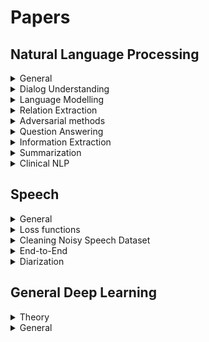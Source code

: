 Papers
=================


## Natural Language Processing


<details><summary> General </summary>

[Natural Language Processing with Small Feed-Forward Networks](https://arxiv.org/pdf/1708.00214v1.pdf) (google 2017)

Shows that small shallow ffNN can achieve good results
Uses character embedding rather than word

**Explores:**  
Quantization  
Bloom Mapped word clusters  :punch:  
Selected features: character bigram features :punch:  
Pipelining(Using an auxiliary task)  

**For Diff NLP tasks**  
Language Identification  
POS tagging  
Word Segmentation  
Preordering    
</details>

<!--- --------------------------------- --------------------------------- --------------------------------- --------------------------------- --------------------------------- --------------------------------- --------------------------------- --->


<details><summary> Dialog Understanding </summary>
	
Dialog dataset:

- DSTC:
	- https://www.microsoft.com/en-us/research/event/dialog-state-tracking-challenge/
	- both human-human/computer dialogs (microsoft, 2017?)
	- with some disfluencies
- Coached Conversational Preference Elicitation (CCPE) (google, 2019):
	- https://ai.googleblog.com/2019/09/announcing-two-new-natural-language.html?m=1
	- human - human (personal assistant)
	- conversations about people’s movie preferences
	- include errors and disfluencies
	- collected using wizard of oz method
- Taskmaster-1 English dialog datasets (google, 2019):
	-  https://ai.googleblog.com/2019/09/announcing-two-new-natural-language.html?m=1
	- 7.7k written “self-dialog” entries and ~5.5k 2-person, spoken dialogs
	- human - human (personal assistant)
	- conversations about people’s movie preferences, ride ordering ...
	- include errors and disfluencies
	- collected using wizard of oz method
	- also have single human conversation (for managing cost, diversity, volume)
	
[Modelling and Detecting Decisions in Multi-party Dialogue](https://www.aclweb.org/anthology/W08-0125) (stanford 2008)

Related work:
- action words detection (Purver et al., 2007)
- detecting decisions Hsueh and Moore (2007b)

Propose a hierachial approach to detect subclasses and combine them
"Our
scheme distinguishes among three main decision dialogue act (DDA) classes: issue (I), resolution (R),
and agreement (A). Class R is further subdivided into
resolution proposal (RP) and resolution restatement
(RR). "

1 ."We first train one independent sub-classifier for
the identification of each of our DDA classes,
using features derived from the properties of
the utterances in context"

2. "To detect decision sub-dialogues, we then train
a super-classifier, whose features are the hypothesized class labels and confidence scores from the sub-classifiers, over a suitable window." "The super-classifier is then able to “correct” the
DDA classes hypothesized by the sub-classifiers on
the basis of richer contextual information: if a DA is
classified as positive by a sub-classifier, but negative
by the super-classifier, then this sub-classification is
“corrected”, i.e. it is changed to negative"

40 meetings from AMI corpus were labelled. Used features like Utterance, Prosodic, DA (AMI dialog acts), Speaker and Context.
Assume we have information on speaker labels, general dialog acts.

</details>

<!--- --------------------------------- --------------------------------- --------------------------------- --------------------------------- --------------------------------- --------------------------------- --------------------------------- --->



<details><summary> Language Modelling </summary>

- **Types**
	- Auto Regressive
		- Use multiplicative factorization to model prob.
		- Unidirectional
		- Examples:
			- GPT
			- Transformer-XL
	- Denoising
		- Introduces noise to model prob.
		- Sometimes use conditional independence assumption when having more than one corrupted inputs
		- Examples:
			- Bert
	- AR + Denoising
		- Examples:
			- XLNet

- **Important Ones**
	- ELMO
		- Pros
		- Cons
			- concatenate forward and backward language models in a shallow manner, which is not sufficient for modeling deep interactions between the two directio


[Deep contextualized word representations](https://arxiv.org/pdf/1802.05365.pdf) (Allen, 2018)
- The embeddings are learned functions of bi-directional LM
- Coupled LM (forward + backward) objective function is used to capture context-dependent representations
- Exposing all the internal representation of the model makes it flexible in choosing the correct level of representation for the task

Related work:
- ELMo outperforms CoVe which computes contextualized representations using neural machine translation encoder
- ELMo switches between different words ends seamlessly unlike previous work which switch by classify each word into different sense before finding the vector 
 
Working:
- Similar to previous work, we start by context independent representations via CNN over characters.  
- Then we use bi-directional LSTM layers to find the probability of predicting token k given context with softmax
- Task-specific representations are then created using hidden vector representations LSTM layers, these are concatenated with CNN representations to get task enhanced ELMo vectors
- Dropbox, residual connections and weight regulations are used during training

In some cases:
- For the ones with attention in task-RNN, when adding task specific representation to the final output layer of task-RNN helps improve the performance
- Fine tuning bidirectional LM on domain specific data leads to significant drop in perplexity and increase in downstream task performance.

Different downstream tasks prefer different LSTM layer’s output (depending on the nature of the task)

[Attention Is All You Need](https://arxiv.org/abs/1706.03762) (Google 2017)

Model:
- encoder: multi-attention + residual + ff
- decoder: decoder multi-attention + residual + encoder-decoder multiattention + position-wise ff
	- decoder self-attention:
		- modified to prevent attending subsequent positions (Maksing)
		- output embeddigns are offest by one => uses knowledge from output positions <i
- Position-wise FF is more like 1-d conv layer
- softmax: 
	- embedder share weight with pre-softmax layer
- scaled dot product attention
	- Q, K, V are linear projections of hidden state sequences
	- ith attention head (output value) if calculating by again liearly projecting Q, K, V to a lower dimentions space, then calculating attention
	- all the heads are concatenated and projected to get the final value
	- encoder-decoder attention uses Q from decoder and K, V from encoder
- sinusoidal position embedding (better to handle longer input during testing)
	- gives model temporal cues or bias on where to attend
	- added to the input embeedings at the bottom of the encoder-decoder stack (encoder's input)
- dropout: residual dropout and while adding position encoding with embeddings
- label smoothing: helps accuraccy but not perplexity :punch:

Testing:
- sometimes use checkpoint averaging during testing :punch:
- performs well on machine translation and english consistuency parsing 
- better than encoder-decoder and conv models
- base model dim=512 N=6
- large model dim=1024 N=6
- higher/lower number of multi-head is bad
- dropout helps

[Transformer-XL: Attentive Language Models Beyond a Fixed-Length Context](https://arxiv.org/abs/1901.02860) (Google, CMU, 2019)

Aim:
- solve context fragmentation
- 80% longer context thatn RNNs

Notes:
- cacheing hidden states is analogous to memory networks
- freeze (stop gradient) of previous segment's hidden state at layer n-1 is used along with current segment's hidden state at layer n-1 (concat) in layer n.
	- hence maximum length of the context is propotional to the number of layers = O(NxL)
- using relative positional embedding instead of absolute to incorporate the information about different segments.
	- to do this we add the relative positional embeddings directly to the attention
	- modified with matrix algebra
	
Questions:
- use cached hidden states for both encoder and decoder?


Related work:
- speeding up softmax graves 2016a :punch:
- enridhing ouptut distribution 
- improving regularization and optimization algorithm
- LSTM uses 200 context words on average



</details>


<!--- --------------------------------- --------------------------------- --------------------------------- --------------------------------- --------------------------------- --------------------------------- --------------------------------- --->




<details><summary> Relation Extraction </summary>
https://arxiv.org/pdf/1606.09370.pdf
https://github.com/thunlp/NREPapers
</details>



<!--- --------------------------------- --------------------------------- --------------------------------- --------------------------------- --------------------------------- --------------------------------- --------------------------------- --->



<details><summary> Adversarial methods </summary>

[ADVERSARIAL TRAINING METHODS FOR SEMI-SUPERVISED TEXT CLASSIFICATION](https://openreview.net/pdf?id=r1X3g2_xl) (2017, Google Brain and Kyoto Univ)

Notes:
- use adversatial sample and virtual adversarial samples to regularize.
- adversatial sample: adding a peturbation r, that max p(y|x+r;theta)
	- making model robust to worst case peturbation at x
	- use linearization to solve for x using gradient descent
- vir. adversatial sample: adding a peturbation r, that max KL [p(.|x;theta) || p(.|x+r;theta)]
	- make the model resistant to perturbations in directions to which it is most sensitive on the current model
	- solve with approximation using back prop.
- applied on word embeddings instead of words since they are discrete


Analysis:
- The embeddinds are able to push the distance between workds like good and bad
- increases the model's performance marginally
- better than applying random noise 
	- random noise on average are orthogaonal to cost which hwere we maximize the cost with peturbations
- Adversarial is better than vir. Adversarial if the input is noisy/small
- vir. Adversarial is better on other cases (observed in a secret work) calculated in an unsupervised way
- combining both improves better than individual increases

Related work:
- "Adversarial and virtual adversarial training resemble some semi-supervised or transductive SVM
approaches (Joachims, 1999; Chapelle & Zien, 2005; Collobert et al., 2006; Belkin et al., 2006) in
that both families of methods push the decision boundary far from training examples (or in the case
of transductive SVMs, test examples). However, adversarial training methods insist on margins on
the input space , while SVMs insist on margins on the feature space defined by the kernel function.
This property allows adversarial training methods to achieve the models with a more flexible function
on the space where the margins are imposed"


</details>
<!--- --------------------------------- --------------------------------- --------------------------------- --------------------------------- --------------------------------- --------------------------------- --------------------------------- --->


<details><summary> Question Answering </summary>
	
Metrics:
- Answer Generation (span)
	- F1
	- EM
- Answer Generation (abstractive)
	- Rouge-L
	- Phrase aware evaluations (pa-BLUE)
	-  the cosine similarity
between bag-of-words embedding of the query and
the candidate span using pre-trained GloVe word
embeddings
- Question Generation
	- Blue
	- QA_F1
	- PPL
- Numeric Answers:
	- F1

Datasets:
- Narrative QA
	- Human generated
- SQuaD/SearchQA
	- span
- DuReader
	- Human Generated
- MS MARCO
	- Human Generated
- Race/ARC
	- Multiple Choice
- MultiQA
	- ?
- QUOREF:
	- Span

In light of recent work exposing predictive artifacts in crowdsourced NLP datasets (Gururangan
et al., 2018; Kaushik and Lipton, 2018, inter alia),
we estimate the effect of predictive artifacts by
training BERT QA and XLNet QA to predict a single start and end index given only the passage as
input (passage-only).


[A Generative Approach to Question Answering](https://arxiv.org/pdf/1711.06238.pdf) (Microsoft, 2018)

Notes:
- pointer generator applied to QA
- abstractive QA
- Uses GRU instead of LSTM


[Learning to Collaborate for Question Answering and Asking](https://www.aclweb.org/anthology/N18-1141/) (Microsoft, 2018)

Notes:
- use QG to improve QA 
- use QA to improve QG
- generalizing GAN and GDAN
:punch:

[GENERATIVE QUESTION ANSWERING: LEARNING TO
ANSWER THE WHOLE QUESTION](https://openreview.net/pdf?id=Bkx0RjA9tX) (FB, 2019)

Notes
- generative models of joint distribution of questions and answers.
- trained to expain the whole question
- learn priors over answers, generate question given answer (conditional lm)
- works on text and image domains
- using a biased training data model works well on adversarial testing data

:punch:

[Adversarial Domain Adaptation for Machine Reading Comprehension](https://arxiv.org/pdf/1908.09209.pdf) (Microsoft, 2019)

Unsupervised domain transfer
Notes:
- Generate pseudo question for unlabelled passages
- domain classifier

Models:
- pointer gen for question generations
- span based answer classifier
- binary discriminator for Domain classifier

[SynNet](https://arxiv.org/abs/1706.09789) (Microsoft, 2017)

[DYNAMIC COATTENTION NETWORKS FOR QUESTION ANSWERING](https://arxiv.org/pdf/1611.01604.pdf) (salesforce research, 2018)

The paper claims that previously proposed single-pass nature models does not recover from local maximas.

Network:
- Dynamic attention Network fuse codependent representation of question and document 
- Dynamic Point decoder iterate over potential answer spans  
- has a big improvement on squad dataset  
 
Implementation:
- The question and passage share the same lstm encoder  
- the question encodings are non-linearly projected to account for variation in the encoding spaces
- Coattention mechanism attends over the question and document simultaneously then finally fuse their attention contexts  
- Coattention was previously proposed in 2016 
- Dynamic decoder is similar to a state machine whose state is maintained by a lstm-based encoder 
- “During each iteration, the decoder updates its state taking into account the coattention encoding corresponding to current estimates of the start and end positions, and produces, via a multilayer neural network, new estimates of the start and end positions” 
- Highway maxout network which is a combination of previously proposed MaxOut networks in 2013 and Highway networks in 2015.
- “The intuition behind using such model is that the QA task consists of multiple question types and document topics. These variations may require different models to estimate the answer span. Maxout provides a simple and effective way to pool across multiple model variations.”

Notes:
- Sentinel vectors are randomly initialized and optimized during training :punch:
- Dropouts where used 
- “There is no notable performance degradation for longer documents and questions contrary to our expectations. “
- “The DCN, like other models, is adept at “when” questions and struggles with the more complex “why” questions.”
- “we observe that when the model is wrong, its mistakes tend to have the correct “answer type” (eg. person for a “who” question, method for a “how” question) and the answer boundaries encapsulate a well-defined phrase.”

Related work:
- Dynamic chunk reader (2016):
	- “A neural reading comprehension model that extracts a set of answer candidates of variable lengths from the document and ranks them to answer the question.”
	- 71.0 % in squad


	
[MACHINE COMPREHENSION USING MATCH-LSTM AND ANSWER POINTER](https://arxiv.org/pdf/1608.07905.pdf) (singapore management univ. 2017)

 64.7 exact match score, word level F1 73.7% with single model on SQuAD dataset

- Match lstm model was originally proposed for textual entailment problem.
- Here we choose the question as the premise and the  passage has the hypothesis.
- After the match lstm, they use pointers via a sequence model or boundary model for the question answering problem

The network consists of three layers
- The first layer is the lstm pre-processing layer. It has two unidirectional lstm models each operating on the passage and the question.
- Match lstm has two unidirectional lstm Networks
	- The forward unidirectional lstm takes the hidden state representation of the passage at position i concatenated with the weighted version of the question as input. During the attention mechanics it uses the hidden State representation of i - 1. In Backward lstm we do similar processing.
	- At the end of the second model, we concatenate the hidden state vectors from the forward and backward lstm Network into a matrix.
- Pointer network:
	- In the sequence model part, we have a special value at p + 1 which indicate the stopping of answer generation  
	- The pointer network has an lstm followed by an attention mechanism. The attention mechanism takes the last hidden state from the lstm, hidden state matrix from the previous model, to generate the probability of position i from the passage to be the answer 
	- The boundary model produces start and the end position of the answer

Loss: the negative log-likelihood function

- used word embeddings from glove to initialize the model (not updated during training)
- Boundary method works better than the sequence method
- During the prediction phase, they limit the size of the span. Using bi-directional network the pre-processing face as well as the answer generator part helps
- They further extend the boundary method by introducing a global search algorithm which looks at all the probabilities for the start and end word and selects the one with the highest product.
- Longer answers are hard to predict 
- Performance trend: When> (what= which = where) > why, because of the diverse possible answers for ‘why’ questions.
- " Note that in the development set and the test set each question has
around three ground truth answers. F1 scores with the best matching answers are used to compute
the average F1 score."

	
[Text Understanding with the Attention Sum Reader Network](https://arxiv.org/pdf/1603.01547.pdf) (IBM Watson, 2016)

Uses CNN/Daily Mail and Children's Book Test. Generate lots of one word QA data from summaries.

Intuitively, our model is structured as follows:
1. We compute a vector embedding of the query.
2. We compute a vector embedding of each individual word in the context of the whole document (contextual embedding).
3. Using a dot product between the question embedding and the contextual embedding of each occurrence of a candidate answer in the document, we select the most likely answer.

Notes:
- Very simple model based on pointers idea. Does not compute a fixed length representation of the document like usual models. They claim blending is bad when there are multiple similar candidates.
- Also accounts for same word occuring multiple times in the input which pointer network does not.
- Log likelihood loss
- Masks named entities with unique tags per example which are randomly shuffled.

Results:
- Performance decreases as the input lenght and the number of candidates increase.
- Performance increase if the correct answer is likely to occur frequenctly. this is because we sum the scores for each occurance.

Related work:
- 2015 Attentive reader: 
	- compute a fixed length embedding of the document
	- computes a joint query m, and doc representation with a non-linear fn
	- m is compared against condidates and scored

- 2015 Impatient Readers:
	- :punch:
	- Impatient Reader computes attention over the document after reading every word
	of the query. 

- chen 2016:
	- modified version of attentive reader
	- performs significantly better than the original

- memNNs 2015:
	- window memory + self supervision - similar performance


[A Joint Model for Question Answering and Question Generation](https://arxiv.org/pdf/1706.01450.pdf) (Microsoft, 2017)

Notes:
- Model both question answering and question generation
- Question generation is usually abstractive task, and more than one question can be found given an answer and document.
- Modeled both using pointer-softmax + seq-to-seq
- Input: document, quesiton/answer sentences, question gen mode?, answer gen mode? 

Encoder:
- word + character level embeddings for both condition and document
- in a-gen mode we use hidden states from document and condition
- in q-gen mode we use hidden states from document and use extractive condition encoding hidden state (To better encode the condition, we also extract the encodings of the document words that appear in the condition
sequence. This procedure is particularly helpful in q-gen
mode, where the condition (answer) sequence is typically
extractive. These extracted vectors are then fed into a condition aggregation BiLSTM to produce the extractive condition encoding"

Decoder:
- pointer-generator kind decoder

Baselines:
- A-gen: Match lstms
- proposed model trained only for A-gen
- proposed model trained only for Q-gen


</details>




<!--- --------------------------------- --------------------------------- --------------------------------- --------------------------------- --------------------------------- --------------------------------- --------------------------------- --->



<details><summary> Information Extraction </summary>

Types:
- Event Extraction:
	- that it can have several event
types and multiple events per input.
- Information Extraction:
	- In general we assume, we only have a single event type and assume
there is zero or one event mentioned in the input,
which is an easier task

Datasets
- IE Datasets:
	- ATIS:
	  - ~5k training, ~900 testing
	  - natural language requests to a simulated airline booking system
	  - Each word is labeled with one of several classes, e.g. departure city, arrival city, cost, etc.
	- MIT restaurant:
		- ~7600 train, ~1500 testing
		- Ratings and amenities
		- 10 fields
	- Movie corpus:
		- ~9700 train, ~2400 testing
		- Actors and plots
		- 8 fields
	- Above 3 contains token-level labels in BIO format
- EE datasets:
	- ACE 2005 dataset:
		- :punch:

Approaches:
- Closed or Traditional IE:
	- purely supervised learning with engineered word-level and syntactic features
	- weakly supervised multiple-instance learning:
		- where negative examples are automatically generated from non-annotated entity pairs within a
	sentence. 
		- small size of many annotated datasets: bootstrapping supervised systems from a high-precision
	seed patterns
		- Some contributions brought this approach to the extreme, with
	**self-training methods** that automatically generate their own training data
		- One of the major issues with semi-supervised approaches, both bootstrapped
	and self-supervised, is **semantic drift**, which occurs when erroneous patterns are
	learnt and lead to erroneous triples which, in turn, generate problematic patterns
	where the meaning of the original pattern is substantially altered.
		- NELL “never-ending learning” paradigm.
	- distant supervision paradigm:
		- distantly supervised systems generate a lot of noisy pattern-based features using triples from (possibly human-contributed) knowledge resources, and then combine all these features using supervised classifiers.
	- Statistical Relational Learning paradigm:
		- to couple actual IE with relational inference over knowledge
	bases (Wang and Cohen, 2015), or leverage end-to-end deep neural network models
	to frame the relation extraction task
- Open IE:
	- not only is it fully unsupervised, but it does not even rely on a
	predefined entity or relation inventory at all. 
	- open and unconstrained extraction of an unspecified set of relations, which is not
	given as input, but rather obtained as a by-product of the extraction process. The
	sole input of an OIE system is a large, usually Web-scale, textual corpus.
	:punch:
- Universal schemas:
	- combination of open and closed IE
	- :punch:

[End-to-End Information Extraction without Token-Level Supervision](https://aclweb.org/anthology/W17-4606) (TUDenmark, Tradeshift 2017)

Code: https://github.com/rasmusbergpalm/e2e-ie-release

IE without token level labels using pointers \
Achieve results close to baseline which is uses token-level labels

Baseline:
- 2 layer, Bi-LSTM -> LSTM (128 hidden, 128 emb, Adam)
- BIO labels
- AITS F1: 0.9456

Data:
- Joined multiple output for single lable with commas (multiple diestination)
- Used frequent 10 labesl for ATIS, and all the labels from MIT and Movie corpus.
- prepend inputs with commas to get in the output, LOL

Proposed model:
- Different implementaiton that the originial pointers
- Output is content rather than the position :punch:
- 1 shared encoder
- K decoders one for each type of information to be  extracted
- The output at each time step is a probability distribution over one-hot encoded input.

Modifications:
- For restaraunt data:
	- the parametes were doubles and droupout was used
	- Added "summarizer LSTM" to each decoder ? :punch:
	- last hidden state of summ LSTM is appended to each input of the summarizer

Related work:
- EE model:
	- :punch: Nguyen et al. (2016)
- Generate word level tokens using searching similar words

Cons:
- can only produce words in the input, shouldnt normalize the input data (dates)


[Attend, Copy, Parse End-to-end information extraction from documents](https://arxiv.org/pdf/1812.07248.pdf) (Tradeshift 2017)

Extract information from images of business documents, invoices \ 
Uses images, words and the word's position to extract output strings \
Some modification in loss function and regularization which might be interesting :punch:


</details>




<!--- --------------------------------- --------------------------------- --------------------------------- --------------------------------- --------------------------------- --------------------------------- --------------------------------- --->




<details><summary> Summarization </summary>

http://nlpprogress.com/english/summarization.html

Datasets:
- Coversation Dataset: AMI corpus
- The Argumentative Dialogue Summary Corpus
(Misra et al. 2015) consist of 225 summaries, 5
different summaries produced by trained summarizers, of 45 dialogue excerpts on topics like gun
control, gay marriage, the death penalty and abortion. This was used for experiments and evaluations.
- CNN/Daily Mail Dataset
The dataset used by See et al. (2017) was the
CNN/Daily Mail dataset (Hermann et al., 2015;
Nallapati et al., 2016), which contains online
news articles (781 tokens on average) paired with
multi-sentence summaries (3.75 sentences or 56
tokens on average).
- The DUC corpus8
comes in two parts: the 2003
corpus consisting of 624 document, summary
pairs and the 2004 corpus consisting of 500 pairs.
- Gigaword corpus contains about 3.8M training examples

Compared to MT, here the target is shorter than the input, we want a lossy translation and one-to-one word level alignemnt is less obvious here

Two types of repetition avoidance:
- Intra-decoder attention as used in the above-mentioned paper, to let the decoder access its history (attending over all past decoder states).
- Coverage mechanism, which discourages repeatedly attending to the same area of the input sequence: See Get To The Point: Summarization with Pointer-Generator Networks by See and Manning for the coverage loss (note that the attention here incorporates the coverage vector in a different way).

Trends:
- Extractive sentence selection
- RL loss + ML loss
- Pointer generator
- coverage mechanism
- Intra-decoder attention
- Embedding sharing across encoder, decoder input, and decoder output.
- Initialization with pre-trained word embeddings.
- Teacher forcing ratio.


[Automatic Community Creation for Abstractive Spoken Conversation Summarization](https://www.aclweb.org/anthology/W17-4506) (Italy, 2017)

Poorly written paper. \
This paper focuses on Template based summarization which needs links between summary and conversation (we need this anyway). \
Describes a way to find links from human generated summary and conversation which can be used for training.

Pipeline: Community creation, template generation, ranker training, and summary generation components.

Template generation: Generate templates from summaries by (POS tagging -> dependency parsing -> wordnet -> clustering -> word graph algorithm

Community creation: Similar to topic extraction. Here they explore different way to cluster sentences

Summary generation: topic segmentation, template identification (for each topic I guess), extract slot fillers, fill the template with fillers

Sentence Ranking: Ranking filled template sentences with n-grams pos and tokens. This is dont to prevent repetetion of information.


[A Neural Attention Model for Sentence Summarization](https://aclweb.org/anthology/D15-1044) (FB, 2015)

Dataset: headline generation in Gigaword 4 million articles and DUC-2004,2003 shared task \
One of the first good deep learning based abstractive summarization paper

The model shows significant performance gains on the DUC-2004 shared task compared with several strong baselines.

attention-based encoder + beam-search decoder \
Fixed vocabulary \
Output length is fixed \
Abstractive summarization = finding optimal sequence of N words from vocaublary \
Extractive summarization = finding optimal sequence of N words from input (this can be sentence compression if we place constrains on the output sequence order) \
Here they generate yi+1 using input x, and previous c window summary yc by using conditional log prob and markov assumption. \
Modelling the local conditional distribution. -> conditional language model (neutal machine translation) \

Neural machin translation: models the distribution directly instead of spliting and estimating individually. \

Here the encoder takes yc and x as input to produce prob of yi+1.

They consider:
- bag-of-words enc
- conv encoder
- attention enc

Decoding:
- viterbi decoding, is tractable but takes a lot of time.
- replace argmax with greedy/deterministic approaches- although bad is effective and fast.
- beam serch is an comprimise between the two (here it is simpler than phrase-based MT)

Extension:
- this is bad for unseen proper nouns 
- To solve this they add additional feature to the final word probability and combine them with weight to get the final score. 
- these features encourage using a word from the input.

"The minibatches
are grouped by input length. After each epoch, we
renormalize the embedding tables"


[Abstractive Text Summarization using Sequence-to-sequence RNNs and Beyond](https://arxiv.org/pdf/1602.06023.pdf) (IBM, 2016)

Gigaword, DUC, CNN daily mail

Attentional EncoderDecoder Recurrent Neural Networks \
We
propose several novel models that address
critical problems in summarization that
are not adequately modeled by the basic
architecture, such as modeling key-words,
capturing the hierarchy of sentence-toword structure, and emitting words that
are rare or unseen at training time.

Basic model:
- The encoder consists of a bidirectional GRU-RNN
- decoder
consists of a uni-directional GRU-RNN with the
same hidden-state size as that of the encoder
-  attention mechanism over the source-hidden
states and a soft-max layer over target vocabulary to generate word
- Large vocabulary trick: decoder-vocabulary of each mini-batch is restricted to words in the source documents of that
batch.
- In addition, the most frequent words in the
target dictionary are added until the vocabulary
reaches a fixed size.
- reduces softmax size (computational bottle-neck) and helps modelling by restricting vocab

Extensions:
- Keyword capturing: word-embeddings-based representation of the input document and capture additional linguistic features for encoder
- Switching Generator-Pointer
- Hierarchical Document
Structure with Hierarchical Attention: if source is long: bi-dir RNNs on the source side, one at the word level
and the other at the sentence level. The attention
mechanism operates at both levels simultaneously.
- sentence positional embedding
- If the summary is long there is a repetition problem- Use temporal attention to solve it "keeps track of past attentional weights
of the decoder and expliticly discourages it from
attending to the same parts of the document in future time steps"

[Get To The Point: Summarization with Pointer-Generator Networks](https://arxiv.org/pdf/1704.04368.pdf) (brain, 2017)

A subset of IBM, 2016 paper. Explores pointer generator and coverage mechanism. \
Scores are better than their paper though: 
"Those works train their pointer components to activate only for out-of-vocabulary words
or named entities (whereas we allow our model to
freely learn when to use the pointer), and they do
not mix the probabilities from the copy distribution and the vocabulary distribution. We believe
the mixture approach described here is better for
abstractive summarization"


[Controlling Decoding for More Abstractive Summaries with Copy-Based Networks](https://arxiv.org/abs/1803.07038) (stonybrook ,2018)

:punch:

analysis on pointer-generators

[A DEEP REINFORCED MODEL FOR ABSTRACTIVE SUMMARIZATION](https://arxiv.org/pdf/1705.04304.pdf) (salesforce 2017)

RL loss + ML loss \
uses pointers too

:punch:

[Generative Adversarial Network for Abstractive Text Summarization.](https://arxiv.org/pdf/1711.09357.pdf) (china, 2017)

G: attention + pointer generator network

1. Train G till -- more realistic and high quality summaries
2. Train and fix D
3. Train G

D: CNN + max-overtime pooling

G: loss = policy gradient + maximum likliehood \
pg: REINFORCE algorithm and take the estimated probability of being human generated by the discriminator D as the reward -- Since the Discriminator can only score a fully generated sequence, following (Yu et al. 2016), we use Monte Carlo Tree Search (MCTS) to evaluate the reward for an intermediate state :punch:

D: usuall loss

Added Trigram avoidance and quotation weight alleviation


[Toward Controlled Generation of Text](https://arxiv.org/pdf/1703.00955.pdf) (CMU, 2018)

"Very few recent attempts of
using VAEs (Bowman et al., 2015; Tang et al., 2016) and
GANs (Yu et al., 2017; Zhang et al., 2016) have been made
to investigate generic text generation, while their generated
text is largely randomized and uncontrollable. -- we focus on generating realistic sentences,
whose attributes can be controlled by learning disentangled
latent representations"

Challenges:
- "A first challenge comes from the discrete nature of text
samples. The resulting non-differentiability hinders the use
of global discriminators that assess generated samples and
back-propagate gradients to guide the optimization of generators
in a holistic manner, as shown to be highly effective
in continuous image generation and representation modeling"
- "Another challenge for controllable generation relates to
learning disentangled latent representations. Interpretability
expects each part of the latent representation to govern
and only focus on one aspect of the samples. "

Contributions:
- "We base our generator on VAEs in combination
with holistic discriminators of attributes for effective imposition
of structures on the latent code."
- "End-to-end optimization
is enabled with differentiable softmax approximation"
- "The probabilistic encoder of VAE also functions
as an additional discriminator to capture variations
of implicitly modeled aspects, and guide the generator to
avoid entanglement during attribute code manipulation"
- "our method enables to use separate
datasets, one with annotated sentiment and the other with
tense labels"



[Summarization of Spoken Language—Challenges, Methods, and Prospects](www.cs.cmu.edu/~./zechner/ezine.ps) (CMU 2002)

Types:
- extracts vs abstracts
- indicative vs informative
- generic vs query-driven
- single vs multi-document
- background vs just-the-news
- single vs multiple topic
- single vs multi-speaker
- text vs multi-modal
- selecting sentences/clauses vs condensing within sentences

challenges:
- disfluencies
- identifying units
- cross-speaker coherence and distributed information
- speech recognition errors

prosody-based emphasis detection :punch:



[Bottom-Up Abstractive Summarization](https://arxiv.org/pdf/1808.10792.pdf) (Harvard, 2018)

Notes:
- Bottom-up attention + abstractive summ
- Content selection: Making constraints on which tokens can be copied
- Data effiecient: <1% training data to get good results

Content selections:
- lit shows that using word rep is better for sequence tagging
- content selection using embeddings is trained seperately
- when computing copying attention using only words from content selection

Model:
- add coverage penalty
- Length normalization to generate longer sents
- Dropout in ELMo and not in model
- gradient clipping
- CopyTransformer
	- Randomly choose on attention-head to get copy distribution

Obeservations:
- Decrease in Rouge-2 score indicates lack of fluency and gramaticality of sents
- increase in % of copied words after content selection
- Performed analysis via POS tagging on generate sents
	- higher no. of tense/form varied verbs (from the source)
	- higher no. of morphologically varied nouns from source 


Related word:
- Non-neural
	- select text then compress
- Extractive
	- extracting then ordering sents (often overextracts)
	- word level extractive (not grammatical)
	- key phrase extraction (not grammatical but match with human summarization)
- Abstractive
	- Pointer Gen
	- + Coverage/trigram repetetion avoidance
	- + RL-based training (slow and difficult to tune)
- Abs + ext
	- select document then abs sum
		- two pass
	- Read in two pass and first pass's bias during second pass
	- hier attention
	- generate keywords to guide summarization
	- loss function to include specific keywords
	- content selection on sent level
	- extract sents then compress them
	- graph attention to attend one sents at a time
	- modulating atttnetion based on how likely a sent is included in the summ

</details>






<!--- --------------------------------- --------------------------------- --------------------------------- --------------------------------- --------------------------------- --------------------------------- --------------------------------- --->






<details><summary> Clinical NLP </summary>

[GRAM: Graph-based Attention Model for Healthcare Representation Learning](https://arxiv.org/abs/1611.07012) (GaTech, 2016)

supplements electronic health records (EHR) with hierarchical information inherent to medical ontologies
GRAM represents a medical concept as a combination of its ancestors in the ontology via an attention mechanism.
Testing on rare disease prediction and heart failure.

medical codes as DAG, then use embedding for all leaf nodes (nodes with meaning full concepts) and visit one-hot embedding to generate a vist vector (process incoporates attention mechanism). Finally use the vist vector to predict stuff.


[Revealing the Structure of Medical Dictations with Conditional Random Fields](http://www.aclweb.org/anthology/D08-1001) (2008, medical univ vienna) [Identifying Segment Topics in Medical Dictations](http://www.aclweb.org/anthology/W09-0503) (2009, medical univ vienna)

Formatting the dictations considering structure and formating guidelines

related to:
* Linear text segmentation :punch: Lamprier 2008
* text classification for section detection
* dynamic programing methods for formating :punch: Matsuov 2003

mapping annotated data to dicatations need care for repeted words, punctuation, recog errors and meta instructions
hand coded features for each time step

Classifiers:
* CRFs based multiple label chains: BIO tagging without Outside label
  - Better accuraccy but high training time
* SVM based multi class
  - Lower accuraccy wuth small training time

Can Combine both the approaches by using results of SVM as input to CRFs


[Deep EHR: A Survey of Recent Advances on Deep Learning Techniques for Electronic Health Record (EHR) Analysis](https://arxiv.org/pdf/1706.03446.pdf) (UofF 2017)

types of EHRs:
* basic EHRs without clinical notes
* basic EHRs with clinical notes
* comprehensice systems
* tagging using HMM (generative), CRFs (discriminative) and multilable classification

EHR Information Extraction (IE): Extracting information from clinical notes which is unstructed
* Single Concept Extraction: Tag each words into categories
  - RNNs out perform CRFs
* Temporal Event Extraction: Notion of time to extracted EHR concepts
  - RNNs perform okish
* Relation Extraction: Relation between EHR concepts
  - Autoencoder generated inputs to CRFs -> sofart
* Abbreviation Expansion: 
  - custom word embedding using medical articles

EHR Representation Learning: mapping codes for medical concepts
* concept representation: learn EHR concept vetors to capture similarities and clusters in medical clusters using sparse medical codes
  - Embeddings
  - Latent Encoding: AEs, RBMs are better at encoding
* Patient Representation: Getting vector representations of patients
  - embeddings or AEs (on ordered sequences of codes)
    - can be used to predict unplanned visits
    - [Med2Vec](#med2vec)
  - LDAs on clinical notes
  - Embeddings
    - Sentence embedding on clinical notes
    - patient temporal diagnosis (better than the intervention codes)
    - intervention codes
* Outcome Prediction:
  - Static or one-time prediction: using data from single encounter
    - classification using embeddings (best)
    - embeddings learned from full EHR data is better than using diagnostic codes
  - temporal outcome prediction: over a period of time
    - CNN on temporal matrices of medical codes
    - LSTMs (target replication and auxiliary targets :punch: paperref49)
    - Predicting Doctor's behavior
    - Postoperative responses
* Computational Phenotyping: better disease descriptions from data
  - New phenotype discovery
    - AEs on raw data
    - CNN and patient representation
  - improving existing definitions: 
    - using supervise learning
    - LSTMs
* Clinical Data De-identification: removing personal data from clinical data in EHR
  - LSTM with character level + word level embeddings
  - ensemble of RBMs
  - NERs
  
Interpretability: clinical domain transparency is important  
linear models still dominate clinical informatics  
lack of interpretability is a imp limitation
* Maximum activation: in image processing
* Constraints: 
  - [Med2Vec](#med2vec)  
  - non-negativity on learned code representions then examining k most significant elements
  - non-neg on weights
  - structural smoothness by using hierachial features :punch: paperref23
* Qualitative clustering: 
  - visualization using t-SNE
* Mimic Learning
  - Train a new model using data and deep net

Summary and future work:
* Data hetrogenity: (text, codes, billing info, demographics)
* Irregular measure: varying time scale
* Clinical text: difficult to use
  - Extracting structure
    - [Medical entity identificaion](#medent), 
    - [medical event det](#medevent),
    - paperref34 Ner in clinical text :punch:
    - [Clinical temporal information extraction](#clintemp)
    - [Clinical relation extraction](#clinrel)
    - [Learning embeddings for clinical abbr expansion](#clinabbr)
* patient de-identification
* Benchmarks: Different dataset used in diff works
* Interpretability

:punch: incremental training prcedure (adding neurons to the final layer)


[“Exploiting Task-Oriented Resources to Learn Word Embeddings for Clinical Abbreviation Expansion](https://nlp.cs.rpi.edu/paper/bionlp15.pdf) RPI, 2015

Abbr are ambiguous especially in intensive care  
embedding for abbr and their expansion should have similar embedding

:trollface:


[Brundlefly at SemEval-2016 Task 12: Recurrent Neural Networks vs. Joint Inference for Clinical Temporal Information Extraction](https://arxiv.org/pdf/1606.01433.pdf) Stanford 2016

phase 1: text span of time and event expression in clinical notes  
  - joint inference-based approach outperform naive RNN
  - timeline ordering of all events in a document
  - Using DeepDive framework (zhang 2015) :boom:  

phase 2: relation btw an event and its parent document creation time
  - combination of data canonization and distance supervision rules  
 
rel Event:
* crf for taggind and svm for recog of event attr  
rel TIMEX:
* rule based + ML  
rel TLink:
* crf, ml
rel with NN are the best
  
:trollface:


[“Clinical Relation Extraction with Deep Learning](https://pdfs.semanticscholar.org/7fac/52a9b0f96fcee6972cc6ac4687068442aee8.pdf) Harbin China 2016

Relations between medical concepts  
Concept identification (NER) -> relation classification using CRFs

Relations:
* problem-treatment
  - treatment imporves problem
  - ...
* problem-test
  - test reveals problem
  - ...
* problem-problem
  - problem incdicates problem 
  - ...

:trollface:


[Structured prediction models for RNN based sequence labeling in clinical text](https://arxiv.org/abs/1608.00612) UofM, Aug 2016

Extraction of medical entities such as medication, indication, and side-effects from EHR narratives  
RNN based feature extractors  
Model CRF pairwise potentials using NN

Usually ppl use CRFs, HMMs, NN for information extraction from unstructed text  
Graphical models predict entire label sequence jointly but require hand crafted features for good results  
NN can find patterns but predict word label in isolation

Huang et al. 2015 combined CRFs and NN for NERs :punch: :boom: (not good on exact phrase labelling)

Challenges: 
* extraction of exact medical term is important
* Long tail stuffs are also important
* Long term dependencies between text terms

** Private dataset?

models:
* m1: embedding + Bi-LSTM + softmax (baseline)
* m2: embedding + Bi-LSTM -> CRF  
unary potential (lstm output) + binary potential (matrix)
using matrix is bad (long tail)   
* m3: embedding + Bi-LSTM -> CRF (pairwise modelling) 
1D CNN (2\*1) for modelling binary potential  
* m4: Approximate skip-chain CRF  
skip-chain to get long term dep :punch: sutton & mccallum 2006  
Exact inference is intractable -> approx sol  
every iteration of grad des need multiple Belief propagation loop iteration -> costly  
lin et al, 2015 :punch: solves it... this paper uses a variation of lin's work  
:boom: read more  

Labels
* Medical event
  - drug name
  - disease
  - ... 
* Attributes
  - severity
  - routine
  - ...
  
Skip-Chain CRF Precision - 0.8210 for strict and 0.8632 for relaxed evaluation

Sentence Level RNN


[Bidirectional RNN for Medical Event Detection in Electronic Health Records](http://www.aclweb.org/anthology/N16-1056) UofM, June 2016

SofArt uses CRFs  
Obj: RNNs outperform CRFs for medication, diagnosis and adverse drug event

EHRs are noisy, have incomplete sentences/phrases, and irregular use of language, have lots of abber ...   
graphical model does not use long term informations  

** good related work ** :boom:  
** Private dataset  ?   

Labels:
* Medication
  - Drugname, Dosage, Frequency, Duration and Route
* Disease
  - ADE, Indication, Other SSD, Severity

methods:
* emb + BiLSTM
* emb + GRU
* CRF-nocontext (BIO tagging scheme :punch: :boom:)
* CRF-context(context= 2 BoW rep of sentence) (BIO tagging scheme)

Both sentence and document level RNN

RNN > CRF
Best (GRU-document) recall (0.8126), precision (0.7938) and Fscore (0.8031)


[Multi-layer Representation Learning for Medical Concepts](https://arxiv.org/abs/1602.05568) Feb 2016, GaTech + children healthcare atlanta

diagnosis, procedure, and medication codes  
EHR database with >3m visits  
** What does other papers use ?  

Other baselines:  
* GloVe
  - uses global co-occurence matrix (sparse)
  - less computationally demading than skip gram
  - uses weighting function thus but might require large tunning effort
* stacked AE
* Skip gram :punch: paperref 25 (skipgram, 2013 > word2vec (2013))
  - goal is to find a rep for word wt such that we can predict the nearby words
  - Skip-gram tries to maximize the softmax probability of the inner product of the center word’s vector and its context word’s vectors
  - ppl used hierarchial sofmax and negatice sampling to get faster training
  
health care hand eng feature rep paperref 32 16 36 :punch:  

:boom:

[Extracting UMLS Concepts from Medical Text Using General and
Domain-Specific Deep Learning Models](https://arxiv.org/pdf/1910.01274.pdf) (Canada, 2019)

Outline:
- clinical NER on large number of classes
- MedMentions dataset which have more instances and categories than i2b2
- investigates Contextual vs. Non-Contextual Word Embeddings and various architectures
- investigates general vs trained embeddings
- BERT (NCBI BERT + trained on indomain dataset) + BiLSTM is better than ELMO + bi-LSTM + CRF and BERT + Linear final layer
- general (NCBI/BioBert) BERT and indomain BERT have different errors, hence stacking them improves performance a little
- Finetunning embeddings did not improve i2b2 task by a significan amount as it is very simple
- MedMentions need more info from context than i2b2 because about 8% of the entities have overlapping categories in MedMentions


Paper has good analysis and extensive comparisons 

</details>




<!--- --------------------------------- --------------------------------- --------------------------------- --------------------------------- --------------------------------- --------------------------------- --------------------------------- --->
<!--- --------------------------------- --------------------------------- --------------------------------- --------------------------------- --------------------------------- --------------------------------- --------------------------------- --->
<!--- --------------------------------- --------------------------------- --------------------------------- --------------------------------- --------------------------------- --------------------------------- --------------------------------- --->




## Speech



<details><summary> General </summary>


[A time delay neural network architecture for efficient modeling of long temporal contexts](speak.clsp.jhu.edu/uploads/publications/papers/1048_pdf.pdf) (Povey, 2015)    +
[JHU ASPIRE SYSTEM : ROBUST LVCSR WITH TDNNS, IVECTOR adaptation and RNN-LMs](https://www.danielpovey.com/files/2015_asru_aspire.pdf) (Povey, 2015)

3-fold reduced frame rate \
TDNN faster than rnns because of parallizations and subsampling \
data augumentation using reverberation, speed peturbation (not helpful) and volume peturbation (multi-condition training is very important)

iVector features: 
- normalize test with training stats
- iVector extraction in this dataset doesnt do well if the speech segment contains even a small part of silence (use VAD or two-pass decoding to remove it)

TDBB trained with greedy layer-wise supervised training on 18 gpus with model averaging techniques \
Trained using sMBR with MPE + insertion penality error \
GMM-HMM AM model used to generate CD state alignments

Used CMUdict for training lexicons with multiple pronunciations also modelling inter-word silences \
3-gram LM used for decoding with 4-gram used for rescoring the lattice \
N-gram LMs trainined by using 3M words of the training transcripts later interpolated using the 22M words of the Fisher English transcripts ? :punch: \
RNN-LM lattice rescoring using context vector instead of words

6 layers TDNN with unsymmetric context window

Modified sMBR better than sMBR \
Modified sMBR still prone to insertion errors \
70% of the test data had modified sMBR better than cross-enrtopy \
for 30% cross-entropy was much better than modified sMBR




[CLDNN-HMM](https://www.semanticscholar.org/paper/Convolutional-Long-Short-Term-Memory-fully-connect-Sainath-Vinyals/56f99610f7b144f55a511da21b74291ce11f9daf)
:punch:


[EFFICIENT LATTICE RESCORING USING RECURRENT NEURAL NETWORK LANGUAGE MODELS](http://mi.eng.cam.ac.uk/~mjfg/xl207_ICASSP14a.pdf) (cambridge) (2014)

Rescoring methods:
* n-gram style clusteing of history contexts
  - data sparsity issues
  - large context leads to exponential size growth
* distance in hidden history vectors
  - [RNNLM](#rnnlm) & and FFNNLM :punch: readmore

:trollface: readmore



[Prefix Tree based N-best list Re-scoring for Recurrent Neural Network Language Model used in Speech Recognition System](https://pdfs.semanticscholar.org/5f59/1b7043deefbc3f3af19b6efeb97c2a80d27c.pdf) China 2013 

RNNLM is time consuming so is used to resore only some of the n-best list

* obj: Speed up RNNLM when used to rerandk a large n-best list
* Prefix Tree based N-best list rescoring (PTNR)
  - avoid redundant computations
  - [Bunch Mode](#bunch-mode)

related:
* FFLMs -> faster paper10ref :punch:
* RNN-ME -> RNN on large dataset paper12ref :punch: 
* RNNLM -> First pass decoding by conv Weighted first pass transducer :punch:

PTNR:
* Represent hypothesis in a prefix tree thus all the LM prob for the nodes can be computed in a single forward pass preventing any redundant computation.
* Each node in the tree needs to store only hidden value and its state (if the node is not explored)

- Bunch Mode
(block operations)
* speeding up training o0f FF-NNLM
* several words are processed at the same time using matrix\*matrix multiplcation rather than vector\*matrix multiplication
* Uses BLAS library
* 10 times faster training with slight loss of perplexity

PTRN + Bunch Mode slightly complicated using class-based RNNLM #paper11ref :punch:

ASR here uses two-pass search strategy:
* first pass: decoder uses weak LM (3-gram lm) to generate multiple recog hypothesis -> word lattice
* word lattice -> n-best hypothesis
* second pass: powerful LM used to re-score hypothesis -> best hypothesis

Acoustic modelinhg and feature settings as done in :punch: paperref25
setting training param in :punch: paperref28
Rescoring using linear combination of 4-gm lm and rnnlm -> 1.2% WER reduction using 100-best list
Much faster than standard rescoring approach. Speed up increases with n in n-best list

</details>










<details><summary> Loss functions </summary>

[Purely sequence-trained neural networks for ASR based on lattice-free MMI](https://www.danielpovey.com/files/2016_interspeech_mmi.pdf) (Povey, 2016)

MMI denomenator computation without using lattice ie on all possible word labellings \
3-fold reduced frame rate \
Phone-level LM for speed \
On GPU

:punch:


[BOOSTED MMI FOR MODEL AND FEATURE-SPACE](https://www.danielpovey.com/files/icassp08_mmi.pdf) (Povey, 2008)

MMI - maximize the posterior prob of correct utter given our model/all other utter (discriminative)

modify the objective funtion to take the accuraccy of the sent3ence into consideration -> this makes BMMI very similar to MPE.
Accuraccy for all the sentences are computed per phone. And similat to MMI we compute statistics using forward-backward algo to train it.

Also uses I vector smiootheninig on statistics accumulates. We back of to ML estimates


[A NOVEL LOSS FUNCTION FOR THE OVERALL RISK CRITERION BASED DISCRIMINATIVE TRAINING OF HMM](https://pdfs.semanticscholar.org/de8c/eb72bf54293959813c101c4f7ce54fbd3a20.pdf) (University of Maribor, 2000)

MBR training of ASR systems \
MBR minimizes expected loss

aim to directly max word recog accuraccy on training data

generally MAP is used for ASR argmax w P(w|o) = argmax_w p(o|w) * p(w) \
p(o|w) is AM, with HMM it becomes p(o_r | theta_r) for which MLE give best theroritically. practically they use MMI or MCEE (Min classification error estimation). \
Modification of MCEE is ORCE overall risk creterion estimation. 


In this paper they extend ORCE objective to continuous speech recognition and use a non-symmetrical loss using the number of I, S, D in WER calculation instead of 1/0 loss.

experiments on TIMIT dataset on HMM.


[Hypothesis Spaces For Minimum Bayes Risk Training In Large Vocabulary Speech Recognition](https://pdfs.semanticscholar.org/0687/573a482d84385ddd55e708e240f3e303fab9.pdf) (University of Sheffield, 2006)

State-level MBR training

MBR training good for large vocab HMMs, implementation needs hypothesis space and loss fn. \
MMI is better than MLE training of AM (HMMs) \

minimum phone error can be interpreted as MBR when phone sequence forms hypothesis space -> better than MMI \

Lattice-based MBR -> constraining the search space to only those alignments specified by the lattice \
to do this we need l(w_reference, arc_i) is  difficult.

a solution explored here is comming up with Frame Error Rate FER.

[Tree-Based State Tying for High Accuracy Modelling](www.aclweb.org/anthology/H94-1062) (Cambridge, 1994)

Data insufficiency occurs when using cross-word triphones. To solve this ppl use state-tying. \
Rather than using a data-driven clustering approach the work suggests tree-based state tying which can be used for unseen phones as well.

Process of building a tied-state HMM system:
- 3 state l-r monophone model with single guassian output density is trained
- using the same state output distribution a CD triphone model is trained with new and tied transition matrix.
- for all triphones from the same monophone the corresponding states are clustered and thus the parameters are tied
- number of mixture componenets in each state are incerased untill a stopping creteria

Tree-based clustering:
- for all triphones from the same monophone every state is clustered using a decision tree. 
- tree is based on increase in log-likelihood
- The questions vary from lingustics properties of the left and right context phones to set of phones

[Subphonetic Modeling for Speech Recognition](https://core.ac.uk/download/pdf/22876656.pdf) (CMU, 1992)

Advocates for state-level (output-distribution level) parameter sharing instead of model-level and the use of state-dependent senones. \
Senones alow parameter sharing/reduction, pronunciation optimization and new word learning 

After generating all the word HMM models, cluster the senons and generate the codebook. Then replace the senones with nearest ones in the codebook. \
The clustering start by assuming all the data points are seperate clusters then a pair are merged if they are similar (If the entropy increase is small after merging then two distributions are similar). 

Explores 3, 5, 7 state triphone models and finds than 5 is the most optimal one 

</details>











<details><summary> Cleaning Noisy Speech Dataset </summary>

[A RECURSIVE ALGORITHM FOR THE FORCED ALIGNMENT OF VERY LONG AUDIO SEGMENTS](http://citeseerx.ist.psu.edu/viewdoc/download?doi=10.1.1.649.6346&rep=rep1&type=pdf) (Cambridge, 1998)

A recursive alignment with ASR + restricting dictionary and LM \
Introduces the concept of anchors with island of confidences \
Dictionary (phonetic) is built using CMU public domain dictionary plus an algo \
A simple LM with word pair and triple model for the transcript specifically

Number of consecutive word matches needed for confidence islands is in the early point of the recursion to reduce the possibility of error in the early stage as it can affect the entire pipeline.

Used for indexing the audio using the words in the audio file. Error of 2 sec is tolerated.

General discussion:
- Viterbi is time consuming for long audio and if it gets an error it will make it completely wrong.
- increasing the beam search helps viterbi but it only scales for short audio

[A SYSTEM FOR AUTOMATIC ALIGNMENT OF BROADCAST MEDIA CAPTIONS USING WEIGHTED FINITE-STATE TRANSDUCERS](https://homepages.inf.ed.ac.uk/srenals/pb-align-asru2015.pdf) (univ of Edinburgh, 2015)

Two pass algorithm for align speech to text

General methods:
- iterative approach to identify increasingly reliable confidence islands
- using a biased language model plus may be a background LM + DP alignment
- For low resource cases, train AM from the alignment audio and adapt it to aligned ones
- weak constraints on AM decoding
- using dynamic time warping using TTS systems
- Strong constraints on decoding using factor automaton which alows only contiguous strings from the training text (good one)

ALgo:
- First pass: use WFST based decoder to get a transducer with some modifications to allow insertions and null words
  - this alows to constraint the words but not the order (efficient)
  - but is bad in dealing with deletions, i.e. words present in text but not in audio
- Second pass: (not clear) resegment the data + extending and joining segments where there were missing words, generate factor transducer. Output from this is considered as the final output without any further text-to-text alignment.

AM training: 
- after the alignment the AM was trained using only data with word-level Matching Error rate less than 40%
- during the starting of the two pass AM was trained using MER less than 10%

Done on MGB challenge data

</details>












<details><summary> End-to-End </summary>
	
[Joint Speech Recognition and Speaker Diarization via Sequence Transduction](https://arxiv.org/pdf/1907.05337.pdf) (Google, 2019)
	
The authors explore combining speaker diarization and ASR into a single sequence to sequence model.The combined model achieves dramatically low diarization (speaker role detections) rate.

The model predicts the speaker using lexical cues and acoustic features. Recurrent neural network transducer model is used for the end to end joint diarization cum speech recognition. The loss function used dynamic programming with forward and backward algorithm. 15k hrs of doctor patient conversation was used for training and testing the model.

The model has 3 parts, 1. transcription network or the encoder which converts acoustic frames to higher-level representation, 2. prediction network which predicts next labels based on the previous non-blank symbol, 3. joint network which combines the above two outputs to produce logit which is converted to probability distribution using softmax.

The acoustic model uses morphemes instead of graphemes since it is a higher duration model, to achieve this time-delay neural networks were used, it reduces the output time resolution from 10 to 80 millisecond.

The architecture took 2 days to train on 128 TPU. 4k morphemes (data driven) were used. The network uses 1D temporal convolution layers, max pooling, uni and bi-directional lstms.

Observation:
The model sadly rarely misses a speaker change, but when it does, it does not correct it later, this is a side-effect of the training approach.
The speaker roles of non doctor and patients were inferred to be the closest of the two.



[Towards End-to-End Speech Recognition with Recurrent Neural Networks](http://proceedings.mlr.press/v32/graves14.pdf) (graves, 2015) 

Modified CTC objective function. Instead of MLE, this version is trained by directly optimizing WER.
Done using samples to approximate gradients of the expected loss function (WER).

No lattice level loss here.




[Connectionist Temporal Classification: Labelling Unsegmented Sequence Data with Recurrent Neural Networks](https://www.cs.toronto.edu/~graves/icml_2006.pdf) (Graves, 2006)

First version of CTC.

b + L -> L'
prefix search decoding (works fast if the peaks at the output are around mode)
insert blanks at every pair of labels at the network output
customized forward-backward algo

MLE training of the network objective fn = - sum(x,z)_in_S ln(p(z|x))

TIMIT data + BLSTM
higher level of training noise is optimal here (guassian noise added at the input to improve generalization)

Doesnt model inter-label dependencies explicitly
Gives approximate segmentation not exact

[Optimizing expected word error rate via sampling for speech recognition](https://arxiv.org/abs/1706.02776) (Google, 2017)

Define word-level Edit-based MBR (EMBR) on lattice generated during SMBR.\
they do it by using monte-carlo samples from the lattice to approximate the gradient of the loss function which is in the form of an expectation.\
Similar to Reinforce.

Gradient has the form (average loss - loss of state i) so cannot be used during the starting phase of the training.

Generalized version of sample based loss derived in the CTC,2015 paper. Where the CTC paper doesnt use lattice level loss function.




[Listen Attend and Spell (2015) Google Brain](https://arxiv.org/abs/1508.01211)

10.3, 14.5% WER compared to 8% state of the art [cldnn-hmm](#cldnn-hmm)

Dataset: Google voice search tasl

* Listner(PBLSTM) -> Attention (MLP + Softmax) -> Speller (MLP + Softmax) -> Characters
* No conditional independence assumption like CTC 
* No concept of phonemes
* Extra noise during training and testing
* Sampling trick for training PBLSTM
* Beam search(no dictionary was used 'cause it wasnt too useful) + LM based rescoring (very effective) 
[Know about rescoring](#rescoring-1)
* Async stoc gradient descent [aync](#asyc)

- Suggestions
	* Convolution filters can improve the results [TODO](#20paper) :punch:
	* Bad on short and long utterances [TODO](#15paper) :punch:


</details>











<details><summary> Diarization </summary>
  
[Deep Learning Approaches for Online Speaker Diarization](http://web.stanford.edu/class/cs224s/reports/Chaitanya_Asawa.pdf) (2012)

[SPEAKER DIARIZATION WITH LSTM](https://arxiv.org/pdf/1710.10468.pdf) (google, 2018)

usually ppl use i-vector based audio embedding tech
paper explores d-vector based approach (nn based audio embedding)

usuall system:
1. speech segmentation (short speech sections of same speaker)
2. audio embedding (MFCCs, speaker factors, i-vectors)
3. clustering
2. resegmentation (refining)

recently nn based embedding's use in speaker verification outperform i-v tech (text dependent)

this paper use a lstm-based approach with non-parametric spectral clustering algo
paper also aguments spectral clustering algo :punch:
paper somewhere uses Voice Activity Detector (VAD) to find speech seg from audio

Clustering:
- online (labels for each segments as soon as they are available)
- offline (after all segments are available)

Challenges:
- non-guassian dist (imp assumption in k-means clustering)
- cluster imbalance (one speaker might speak all the time)
- Hierarchial structure (speakers in diff category, some are easy to differentiate)

evaluated using DER (diarization error rate)

</details>






## General Deep Learning

<details><summary> Theory </summary>

https://citeseerx.ist.psu.edu/viewdoc/download?doi=10.1.1.441.7873&rep=rep1&type=pdf

[Multilayer Feedforward Networks are Universal Approximators ](http://cognitivemedium.com/magic_paper/assets/Hornik.pdf) (1988 UofC)

Rigorously establishes thut standard multiluyer feedforward networks with one
hidden layer using arbitrary squashing functions are capable of approximating any Borel measurable function
from one finite dimensional space to another to any desired degree of auccuracy.

The main idea behind the proof is to show that Stone-Weierstrass Theorem can be applied to the networks and the space.

- \sum\prod^{r} (G) functions/networks is universal approximator for any continuous nonconstant function G.
- \sum{r} (G) functions/networks is universal approximator for any squashing function G.


https://papers.nips.cc/paper/7203-the-expressive-power-of-neural-networks-a-view-from-the-width

https://arxiv.org/abs/1708.02691

</details>






<details><summary> General </summary>

The noisy channel model is a framework used in spell checkers, question answering, speech recognition, and machine translation. In this model, the goal is to find the intended word given a word where the letters have been scrambled in some manner.

[Async stoc gradient descent](http://www.ijcai.org/Proceedings/16/Papers/265.pdf)
:boom:



[Batch Normalization: Accelerating Deep Network Training by Reducing Internal Covariate Shift](https://github.com/saiprabhakar/Papers/blob/master/files/1502.03167v3.pdf)
- Problem: Internal covariance shift
	* Distribution of each layer changes as the parameters of its previous layers are updated this makes training slow and needs less learning rate.

- Solution: BN
	* Makes normalization a part of architecture
	* Lowers training time. Higher learning rate can be used. Sometime eliminates the need for Dropout
	* Fights vannishing and exploding gradients because of normalization (scale of weights doesnt matter)

- Covariance shift 
	* When the distribution of input to a learning system chages (whole system as a whole)
	* Usually handled by domain adaptation
	* ICS is an extenstion when part of it changes

- Notes
	* Training is faster in general if the inputs are whitened (line tras to have 0  mean and sigma = 1 and decorrelated)
	* Ignoring the BN during gradient descent is bad idea since it leads to explosion of parameters like bias terms
	* There were previous less successfull attemps on this idea
	* Simply normalizing layers can constrain them. For example normalizing simoid layer would constrain them to the linear portion their nonlinearity. **So they introduced additional parameter (gamma and beta) to make sure the normalization can represent identity transformation.**
	* Incase of Conv layer, we need to follow conv property. Different elements of the same feature map, at diffrent locations are notmalized the same way. We learn gamma and beta per feature map and not per activation.
	* Applied BN before nonlinearity, where as standardization (2013) was after then nonlinearity.

- Further possible extensions
	* Similarity between BN and standardization
	* Extension to RNNs (where vanishing and exploding gradients are more severe)
	* More theoritical analysis
	* Application to domain adaptation

---

[ModDrop: adaptive multi-modal gesture recognition](https://arxiv.org/abs/1501.00102)
- Notes
	* Modalities (as a whole) are dropped with a probability during training
	* They are trained without fusing during pretraining and are not droped at this point
	* cross modal connections are introduced at training stage
	* Dropping is only at the input layer
	* Rescaling?

- Notes from citation
	* Out Performs Dropout
	* Combining with dropout gives higher performance


[Modout: Learning to Fuse Modalities via Stochastic Regularization](http://openjournals.uwaterloo.ca/index.php/vsl/article/view/103)
- Notes
	* Learns the probability of fusing modalities
	* Connection between modalities btwn adjacent layers are dropped with a probability
	* Dropping can be done in any layer
	* No. of extra parameters to learn are small Nm x (Nm-1), where Nm is the number of modalities
	* Very similar to **Blockout**


[Input Convex Neural Networks](https://arxiv.org/abs/1609.07152)
- Notes
	* Under certain condition of weights and nonlinearity a neural network will be convex in certain inputs/outputs, so we can efficiently optimize over those inputs/outputs while keeping others fixed

- Fully input convex neural networks
	* Convex interms of all the inputs
	* Conditions: non-negative weights (restricts the power of the network) and non-decreasing non-linearities

- Partially input convex neural networks
	* Convex in certain inputs and not convex in others
	* PICNN with k layers can represent and FICNN with k layers and any feedforward net with k layers

- Inference
	* Inference wrt to the convex variable are not done in a single pass as in feed forward network case
	* Inference can be found by using optimization techniques like LP, approximate inference etc

- Learning
	* In case of q learning the fuction fitting is automatically taken care of as the goal is to fit the bellman equation
	* For fitting some target output they use techniques like max-margin etc

- Results
	* Preliminary results for DRL shows faster convergence comparision to DDPG and NAF
	* Can complete face (fix some inputs while solve for others)
	* Classification task need more investigation

---
</details>

